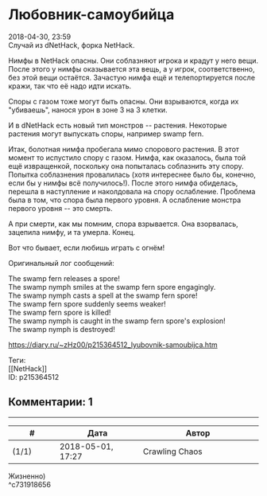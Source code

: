 Любовник-самоубийца
===================

  
2018-04-30, 23:59  
 Случай из dNetHack, форка NetHack.   
   
 Нимфы в NetHack опасны. Они соблазняют игрока и крадут у него вещи. После этого у нимфы оказывается эта вещь, а у игрок, соответственно, без этой вещи остаётся. Зачастую нимфа ещё и телепортируется после кражи, так что её надо идти искать.   
   
 Споры с газом тоже могут быть опасны. Они взрываются, когда их "убиваешь", нанося урон в зоне 3 на 3 клетки.   
   
 И в dNetHack есть новый тип монстров -- растения. Некоторые растения могут выпускать споры, например swamp fern.   
   
 Итак, болотная нимфа пробегала мимо спорового растения. В этот момент то испустило спору с газом. Нимфа, как оказалось, была той ещё извращенкой, поскольку она попыталась соблазнить эту спору. Попытка соблазнения провалилась (хотя интереснее было бы, конечно, если бы у нимфы всё получилось!). После этого нимфа обиделась, перешла в наступление и наколдовала на спору ослабление. Проблема была в том, что спора была первого уровня. А ослабление монстра первого уровня -- это смерть.   
   
 А при смерти, как мы помним, спора взрывается. Она взорвалась, зацепила нимфу, и та умерла. Конец.   
   
 Вот что бывает, если любишь играть с огнём!   
   
 Оригинальный лог сообщений:   
   
 The swamp fern releases a spore!   
 The swamp nymph smiles at the swamp fern spore engagingly.   
 The swamp nymph casts a spell at the swamp fern spore!   
 The swamp fern spore suddenly seems weaker!   
 The swamp fern spore is killed!   
 The swamp nymph is caught in the swamp fern spore's explosion!   
 The swamp nymph is destroyed!   
  
<https://diary.ru/~zHz00/p215364512_lyubovnik-samoubijca.htm>  
  
Теги:  
[[NetHack]]  
ID: p215364512  


Комментарии: 1
--------------

  


---



|         #         |              Дата              |                     Автор                     |           ID           |
| --- | --- | --- | --- |
| (1/1) | 2018-05-01, 17:27 | Crawling Chaos | c731918656 |

  
 Жизненно)   
 ^c731918656